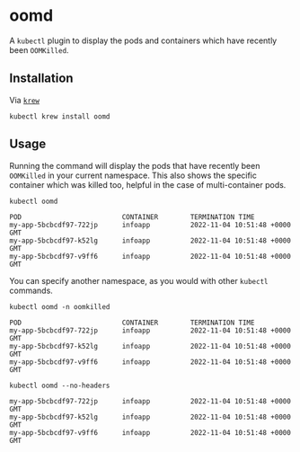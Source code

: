 # oomd

A `kubectl` plugin to display the pods and containers which have recently been `OOMKilled`.

## Installation 

Via [`krew`](https://krew.sigs.k8s.io/)
```
kubectl krew install oomd
```

## Usage

Running the command will display the pods that have recently been `OOMKilled` in your current namespace.
This also shows the specific container which was killed too, helpful in the case of multi-container pods.


```
kubectl oomd

POD                         CONTAINER        TERMINATION TIME
my-app-5bcbcdf97-722jp      infoapp          2022-11-04 10:51:48 +0000 GMT
my-app-5bcbcdf97-k52lg      infoapp          2022-11-04 10:51:48 +0000 GMT
my-app-5bcbcdf97-v9ff6      infoapp          2022-11-04 10:51:48 +0000 GMT
```

You can specify another namespace, as you would with other `kubectl` commands.

```
kubectl oomd -n oomkilled

POD                         CONTAINER        TERMINATION TIME
my-app-5bcbcdf97-722jp      infoapp          2022-11-04 10:51:48 +0000 GMT
my-app-5bcbcdf97-k52lg      infoapp          2022-11-04 10:51:48 +0000 GMT
my-app-5bcbcdf97-v9ff6      infoapp          2022-11-04 10:51:48 +0000 GMT
```

```
kubectl oomd --no-headers

my-app-5bcbcdf97-722jp      infoapp          2022-11-04 10:51:48 +0000 GMT
my-app-5bcbcdf97-k52lg      infoapp          2022-11-04 10:51:48 +0000 GMT
my-app-5bcbcdf97-v9ff6      infoapp          2022-11-04 10:51:48 +0000 GMT

```
